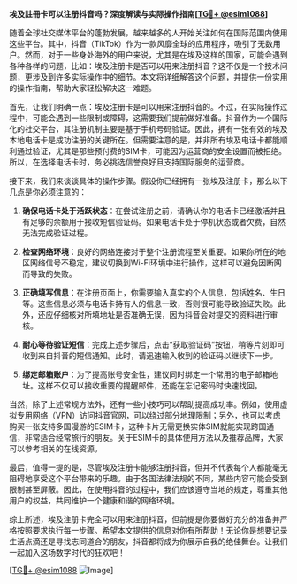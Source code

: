 **埃及註冊卡可以注册抖音吗？深度解读与实际操作指南[[TG💪+ @esim1088](https://t.me/s/esim1088)]**

随着全球社交媒体平台的蓬勃发展，越来越多的人开始关注如何在国际范围内使用这些平台。其中，抖音（TikTok）作为一款风靡全球的应用程序，吸引了无数用户。然而，对于一些身处海外的用户来说，尤其是在埃及这样的国家，可能会遇到各种各样的问题，比如：埃及注册卡是否可以用来注册抖音？这不仅是一个技术问题，更涉及到许多实际操作中的细节。本文将详细解答这个问题，并提供一份实用的操作指南，帮助大家轻松解决这一难题。

首先，让我们明确一点：埃及注册卡是可以用来注册抖音的。不过，在实际操作过程中，可能会遇到一些限制或障碍，这需要我们提前做好准备。抖音作为一个国际化的社交平台，其注册机制主要是基于手机号码验证。因此，拥有一张有效的埃及本地电话卡是成功注册的关键所在。但需要注意的是，并非所有埃及电话卡都能顺利通过验证，尤其是那些预付费的SIM卡，可能因为运营商的安全设置而被拒绝。所以，在选择电话卡时，务必挑选信誉良好且支持国际服务的运营商。

接下来，我们来谈谈具体的操作步骤。假设你已经拥有一张埃及注册卡，那么以下几点是你必须注意的：

1. **确保电话卡处于活跃状态**：在尝试注册之前，请确认你的电话卡已经激活并且有足够的余额用于接收短信验证码。如果电话卡处于停机状态或者欠费，自然无法完成验证过程。

2. **检查网络环境**：良好的网络连接对于整个注册流程至关重要。如果你所在的地区网络信号不稳定，建议切换到Wi-Fi环境中进行操作，这样可以避免因断网而导致的失败。

3. **正确填写信息**：在注册页面上，你需要输入真实的个人信息，包括姓名、生日等。这些信息必须与电话卡持有人的信息一致，否则很可能导致验证失败。此外，还应仔细核对所填地址是否准确无误，因为抖音会对提交的资料进行审核。

4. **耐心等待验证短信**：完成上述步骤后，点击“获取验证码”按钮，稍等片刻即可收到来自抖音的短信通知。此时，请迅速输入收到的验证码以继续下一步。

5. **绑定邮箱账户**：为了提高账号安全性，建议同时绑定一个常用的电子邮箱地址。这样不仅可以接收重要的提醒邮件，还能在忘记密码时快速找回。

当然，除了上述常规方法外，还有一些小技巧可以帮助提高成功率。例如，使用虚拟专用网络（VPN）访问抖音官网，可以绕过部分地理限制；另外，也可以考虑购买一张支持多国漫游的ESIM卡，这种卡片无需更换实体SIM就能实现跨国通信，非常适合经常旅行的朋友。关于ESIM卡的具体使用方法以及推荐品牌，大家可以参考相关的在线资源。

最后，值得一提的是，尽管埃及注册卡能够注册抖音，但并不代表每个人都能毫无阻碍地享受这个平台带来的乐趣。由于各国法律法规的不同，某些内容可能会受到限制甚至屏蔽。因此，在使用抖音的过程中，我们应该遵守当地的规定，尊重其他用户的权益，共同维护一个健康和谐的网络环境。

综上所述，埃及注册卡完全可以用来注册抖音，但前提是你要做好充分的准备并严格按照要求执行每一步骤。希望本文提供的信息对你有所帮助！无论你是想要记录生活点滴还是寻找志同道合的朋友，抖音都将成为你展示自我的绝佳舞台。让我们一起加入这场数字时代的狂欢吧！

[[TG💪+ @esim1088](https://t.me/s/esim1088) ![Image](https://i.postimg.cc/4NQfJmqS/Snipaste-2025-05-13-00-14-12.png)]